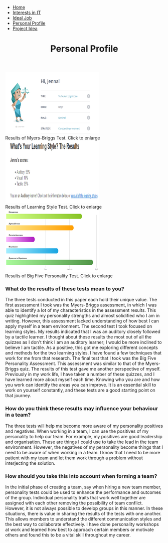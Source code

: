 <html>
<head>
 <link rel="stylesheet" href="style.css">
 <link rel="stylesheet" href="3style.css">
</head>
<body>
 <nav>
<ul>
 <li><a href="https://rmitstudent-assessment.github.io/My-Profile/">Home</a></li>
 <li><a href="https://rmitstudent-assessment.github.io/My-Profile/interestsinit">Interests in IT</a></li>
 <li><a href="https://rmitstudent-assessment.github.io/My-Profile/idealjob">Ideal Job</a></li>
 <li><a href="https://rmitstudent-assessment.github.io/My-Profile/personalprofile">Personal Profile</a></li>
 <li><a href="https://rmitstudent-assessment.github.io/My-Profile/projectidea">Project Idea</a></li>
  </ul>
 </nav>
 <header>
<h1>Personal Profile</h1>
             </header>

<div class="gallery">
  <a target="_blank" href="Myers-Briggs Results Snapshot.PNG">
    <img src="Myers-Briggs Results Snapshot.PNG" alt="https://github.com/rmitstudent-assessment/My-Profile/blob/8fa03387bfa5c6ebfba097b5ded66a301fb3c0a5/Myers-Briggs%20Results%20Snapshot.PNG" width="300" height="200">
  </a>
  <div class="desc">Results of Myers-Briggs Test. Click to enlarge</div>
</div>

 <div class="gallery">
  <a target="_blank" href="Learning Style Snapshot.PNG">
    <img src="Learning Style Snapshot.PNG" alt="https://github.com/rmitstudent-assessment/My-Profile/blob/8fa03387bfa5c6ebfba097b5ded66a301fb3c0a5/Learning%20Style%20Snapshot.PNG" width="300" height="200">
  </a>
  <div class="desc">Results of Learning Style Test. Click to enlarge</div>
</div>

 <div class="gallery">
  <a target="_blank" href="big5.PNG">
    <img src="big5.PNG" alt="https://github.com/rmitstudent-assessment/My-Profile/blob/8fa03387bfa5c6ebfba097b5ded66a301fb3c0a5/big5.PNG" width="300" height="200">
  </a>
  <div class="desc">Results of Big Five Personality Test. Click to enlarge</div>
</div>
          
 <h3>What do the results of these tests mean to you?</h3>
<p>The three tests conducted in this paper each hold their unique value. The first assessment I took was the Myers-Briggs assessment, in which I was able to identify a lot of my characteristics in the assessment results. This quiz highlighted my personality strengths and almost solidified who I am in writing. However, this assessment lacked understanding of how best I can apply myself in a team environment. The second test I took focused on learning styles. My results indicated that I was an auditory closely followed by a tactile learner. I thought about these results the most out of all the quizzes as I don't think I am an auditory learner; I would be more inclined to believe I am tactile. As a positive, this got me exploring different concepts and methods for the two learning styles. I have found a few techniques that work for me from that research. The final test that I took was the Big Five Personality Assessment. This assessment was similar to that of the Myers-Briggs quiz. The results of this test gave me another perspective of myself. Previously in my work life, I have taken a number of these quizzes, and I have learned more about myself each time. Knowing who you are and how you work can identify the areas you can improve. It is an essential skill to work on yourself constantly, and these tests are a good starting point on that journey.</p>

 <h3>How do you think these results may influence your behaviour in a team?</h3>
 <p>The three tests will help me become more aware of my personality positives and negatives. When working in a team, I can use the positives of my personality to help our team. For example, my positives are good leadership and organisation. These are things I could use to take the lead in the team environment. However, the negatives of my personality become things that I need to be aware of when working in a team. I know that I need to be more patient with my team and let them work through a problem without interjecting the solution.</p>

 <h3>How should you take this into account when forming a team?</h3>
<p>In the initial phase of creating a team, say when hiring a new team member, personality tests could be used to enhance the performance and outcomes of the group. Individual personality traits that work well together are assigned with each other removing the possibility of team conflict. However, it is not always possible to develop groups in this manner. In these situations, there is value in sharing the results of the tests with one another. This allows members to understand the different communication styles and the best way to collaborate effectively. I have done personality workshops at work and learned how best to approach certain members or motivate others and found this to be a vital skill throughout my career.</p>  
